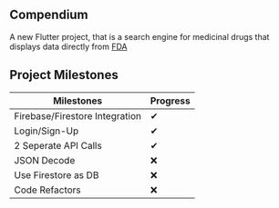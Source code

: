 ## Compendium

A new Flutter project, that is a search engine for medicinal drugs that displays data directly from [FDA](https://open.fda.gov/)

## Project Milestones

| Milestones  | Progress |
| ------------- | ------------- |
| Firebase/Firestore Integration  | ✔  |
| Login/Sign-Up  | ✔  |
| 2 Seperate API Calls  | ✔  |
| JSON Decode  | ❌  |
| Use Firestore as DB  | ❌  |
| Code Refactors  | ❌  |


